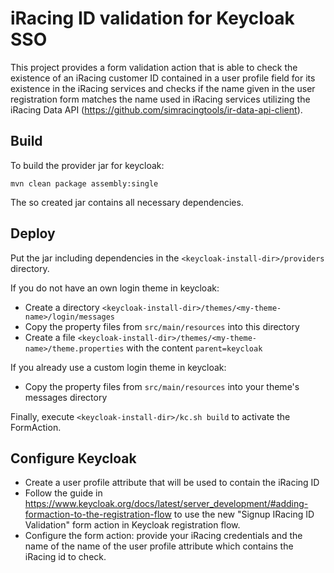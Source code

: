 # iRacing ID validation for Keycloak SSO

This project provides a form validation action that is able to check the existence of 
an iRacing customer ID contained in a user profile field for its existence in the iRacing
services and checks if the name given in the user registration form matches the name used in iRacing services utilizing the iRacing Data API (https://github.com/simracingtools/ir-data-api-client).

## Build

To build the provider jar for keycloak:

`
mvn clean package assembly:single
`

The so created jar contains all necessary dependencies.

## Deploy

Put the jar including dependencies in the `<keycloak-install-dir>/providers` directory.

If you do not have an own login theme in keycloak:

* Create a directory `<keycloak-install-dir>/themes/<my-theme-name>/login/messages`
* Copy the property files from `src/main/resources` into this directory
* Create a file `<keycloak-install-dir>/themes/<my-theme-name>/theme.properties` with the content `parent=keycloak`


If you already use a custom login theme in keycloak:

* Copy the property files from `src/main/resources` into your theme's messages directory

Finally, execute `<keycloak-install-dir>/kc.sh build` to activate the FormAction.

## Configure Keycloak

* Create a user profile attribute that will be used to contain the iRacing ID
* Follow the guide in https://www.keycloak.org/docs/latest/server_development/#adding-formaction-to-the-registration-flow to use the new 
"Signup IRacing ID Validation" form action in Keycloak registration flow.
* Configure the form action: provide your iRacing credentials and the name of the name of the 
user profile attribute which contains the iRacing id to check.

